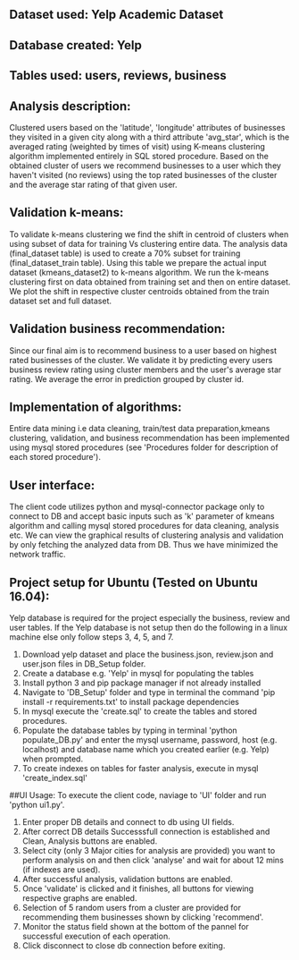 ## Dataset used: Yelp Academic Dataset
## Database created: Yelp
## Tables used: users, reviews, business

## Analysis description: 
Clustered users based on the 'latitude', 'longitude' attributes of businesses they visited in a given city along with a third attribute 'avg_star', which is the averaged rating (weighted by times of visit) using K-means clustering algorithm implemented entirely in SQL stored procedure. Based on the obtained cluster of users we recommend businesses to a user which they haven't visited (no reviews) using the top rated businesses of the cluster and the average star rating of that given user.

## Validation k-means:
To validate k-means clustering we find the shift in centroid of clusters when using subset of data for training Vs clustering entire data.
The analysis data (final_dataset table) is used to create a 70% subset for training (final_dataset_train table). Using this table we prepare the actual input dataset (kmeans_dataset2) to k-means algorithm. We run the k-means clustering first on data obtained from training set and then on entire dataset. We plot the shift in respective cluster centroids obtained from the train dataset set and full dataset.

## Validation business recommendation:
Since our final aim is to recommend business to a user based on highest rated businesses of the cluster. We validate it by predicting every users business review rating using cluster members and the user's average star rating. We average the error in prediction grouped by cluster id.

## Implementation of algorithms:
Entire data mining i.e data cleaning, train/test data preparation,kmeans clustering, validation, and business recommendation has been implemented using mysql stored procedures (see 'Procedures folder for description of each stored procedure').

## User interface:
The client code utilizes python and mysql-connector package only to connect to DB and accept basic inputs such as 'k' parameter of kmeans algorithm and calling mysql stored procedures for data cleaning, analysis etc. We can view the graphical results of clustering analysis and validation by only fetching the analyzed data from DB. Thus we have minimized the network traffic.


## Project setup for Ubuntu (Tested on Ubuntu 16.04):
Yelp database is required for the project especially the business, review and user tables. 
If the Yelp database is not setup then do the following in a linux machine else only follow steps 3, 4, 5, and 7.
1. Download yelp dataset and place the business.json, review.json and user.json files in DB_Setup folder.
2. Create a database e.g. 'Yelp' in mysql for populating the tables
3. Install python 3 and pip package manager if not already installed  
4. Navigate to 'DB_Setup' folder and type in terminal the command 'pip install -r requirements.txt' to install package dependencies
5. In mysql execute the 'create.sql' to create the tables and stored procedures.
6. Populate the database tables by typing in terminal 'python populate_DB.py' and enter the mysql username, password, host (e.g. localhost) and database name which you created earlier (e.g. Yelp) when prompted.
7. To create indexes on tables for faster analysis, execute in mysql 'create_index.sql' 


##UI Usage:
To execute the client code, naviage to 'UI' folder and run 'python ui1.py'.
1. Enter proper DB details and connect to db using UI fields.
2. After correct DB details Successsfull connection is established and Clean, Analysis buttons are enabled.
3. Select city (only 3 Major cities for analysis are provided) you want to perform analysis on and then click 'analyse' and wait for about 12 mins (if indexes are used).
4. After successful analysis, validation buttons are enabled.
5. Once 'validate' is clicked and it finishes, all buttons for viewing respective graphs are enabled.
6. Selection of 5 random users from a cluster are provided for recommending them businesses shown by clicking 'recommend'.
7. Monitor the status field shown at the bottom of the pannel for successful execution of each operation.
8. Click disconnect to close db connection before exiting.

